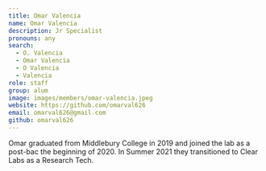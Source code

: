 ```yaml
---
title: Omar Valencia
name: Omar Valencia
description: Jr Specialist
pronouns: any
search:
  - O. Valencia
  - Omar Valencia
  - O Valencia
  - Valencia
role: staff
group: alum
image: images/members/omar-valencia.jpeg
website: https://github.com/omarval626
email: omarval626@gmail.com
github: omarval626
---
```


Omar graduated from Middlebury College in 2019 and joined the lab as a post-bac the beginning of 2020.  In Summer 2021 they transitioned to Clear Labs as a Research Tech.
